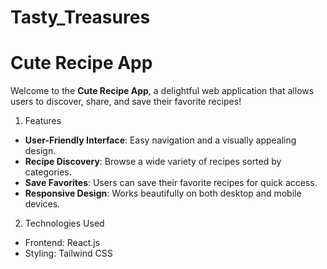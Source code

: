 # Tasty_Treasures

# Cute Recipe App

Welcome to the **Cute Recipe App**, a delightful web application that allows users to discover, share, and save their favorite recipes! 

1. Features

- **User-Friendly Interface**: Easy navigation and a visually appealing design.
- **Recipe Discovery**: Browse a wide variety of recipes sorted by categories.
- **Save Favorites**: Users can save their favorite recipes for quick access.
- **Responsive Design**: Works beautifully on both desktop and mobile devices.

2. Technologies Used

- Frontend: React.js
- Styling: Tailwind CSS

  
